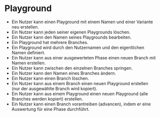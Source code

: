 # Playground

- Ein Nutzer kann einen Playground mit einem Namen und einer Variante neu erstellen.
- Ein Nutzer kann jeden seiner eigenen Playgrounds löschen.
- Ein Nutzer kann den Namen seines Playgrounds bearbeiten.
- Ein Playground hat mehrere Branches.
- Ein Playground wird durch den Nutzernamen und den eigentlichen Namen definiert.
- Ein Nutzer kann aus einer ausgewerteten Phase einen neuen Branch mit Namen erstellen.
- Ein Nutzer kann zwischen den einzelnen Branches springen.
- Ein Nutzer kann den Namen eines Branches ändern.
- Ein Nutzer kann einen Branch löschen.
- Ein Nutzer kann aus einem Branch einen neuen Playground erstellen (nur der ausgewählte Branch wird kopiert).
- Ein Nutzer kann aus einem Playground einen neuen Playground (alle Branches werden kopiert) erstellen.
- Ein Nutzer kann einen Branch vorantreiben (advancen), indem er eine Auswertung für eine Phase durchführt.

